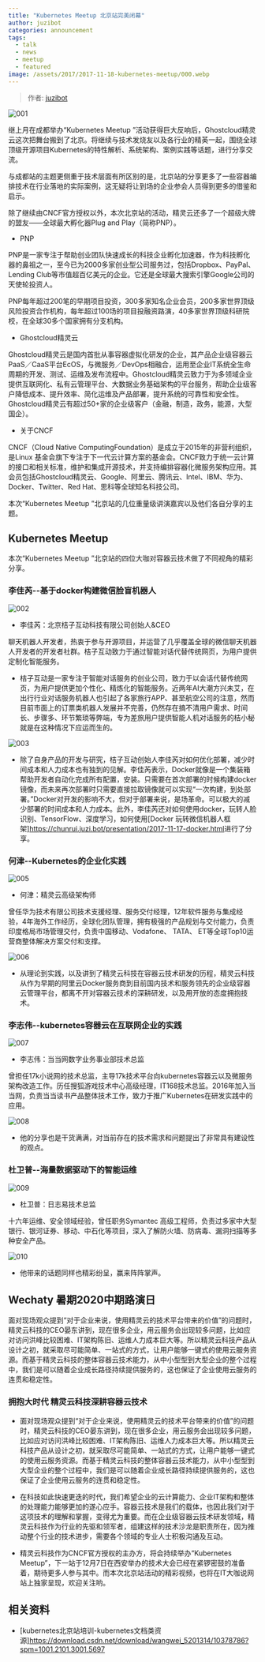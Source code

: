 ```yaml
---
title: "Kubernetes Meetup 北京站完美闭幕"
author: juzibot
categories: announcement
tags:
  - talk
  - news
  - meetup
  - featured
image: /assets/2017/2017-11-18-kubernetes-meetup/000.webp
---
```


> 作者: [juzibot](https://github.com/juzibot/)

![001](/assets/2017/2017-11-18-kubernetes-meetup/001.webp)

继上月在成都举办“Kubernetes Meetup ”活动获得巨大反响后，Ghostcloud精灵云这次把舞台搬到了北京。将继续与技术发烧友以及各行业的精英一起，围绕全球顶级开源项目Kubernetes的特性解析、系统架构、案例实践等话题，进行分享交流。

与成都站的主题更侧重于技术层面有所区别的是，北京站的分享更多了一些容器编排技术在行业落地的实际案例，这无疑将让到场的企业参会人员得到更多的借鉴和启示。

除了继续由CNCF官方授权以外，本次北京站的活动，精灵云还多了一个超级大牌的盟友——全球最大孵化器Plug and Play（简称PNP）。

- PNP

PNP是一家专注于帮助创业团队快速成长的科技企业孵化加速器，作为科技孵化器的鼻祖之一，至今已为2000多家创业型公司服务过，包括Dropbox、PayPal、Lending Club等市值超百亿美元的企业。它还是全球最大搜索引擎Google公司的天使轮投资人。

PNP每年超过200笔的早期项目投资，300多家知名企业会员，200多家世界顶级风险投资合作机构，每年超过100场的项目投融资路演，40多家世界顶级科研院校，在全球30多个国家拥有分支机构。

- Ghostcloud精灵云

Ghostcloud精灵云是国内首批从事容器虚拟化研发的企业，其产品企业级容器云PaaS／CaaS平台EcOS，与微服务／DevOps相融合，运用至企业IT系统全生命周期的开发、测试、运维及发布流程中。Ghostcloud精灵云致力于为多领域企业提供互联网化、私有云管理平台、大数据业务基础架构的平台服务，帮助企业级客户降低成本、提升效率、简化运维及产品部署，提升系统的可靠性和安全性。Ghostcloud精灵云有超过50+家的企业级客户（金融，制造，政务，能源，大型国企）。

- 关于CNCF

CNCF（Cloud Native ComputingFoundation）是成立于2015年的非营利组织，是Linux 基金会旗下专注于下一代云计算方案的基金会。CNCF致力于统一云计算的接口和相关标准，维护和集成开源技术，并支持编排容器化微服务架构应用。其会员包括Ghostcloud精灵云、Google、阿里云、腾讯云、Intel、IBM、华为、Docker、Twitter、Red Hat、思科等全球知名科技公司。

本次“Kubernetes Meetup ”北京站的几位重量级讲演嘉宾以及他们各自分享的主题。

## Kubernetes Meetup

本次“Kubernetes Meetup ”北京站的四位大咖对容器云技术做了不同视角的精彩分享。

### 李佳芮--基于docker构建微信脸盲机器人

![002](/assets/2017/2017-11-18-kubernetes-meetup/002.webp)

- 李佳芮：北京桔子互动科技有限公司创始人&CEO

聊天机器人开发者，热衷于参与开源项目，并运营了几乎覆盖全球的微信聊天机器人开发者的开发者社群。桔子互动致力于通过智能对话代替传统网页，为用户提供定制化智能服务。

- 桔子互动是一家专注于智能对话服务的创业公司，致力于以会话代替传统网页，为用户提供更加个性化、精炼化的智能服务。近两年AI大潮方兴未艾，在出行行业对话服务机器人也引起了各家旅行APP、甚至航空公司的注意，然而目前市面上的订票类机器人发展并不完善，仍然存在搞不清用户需求、时间长、步骤多、环节繁琐等弊端，专为差旅用户提供智能人机对话服务的桔小秘就是在这种情况下应运而生的。

![003](/assets/2017/2017-11-18-kubernetes-meetup/003.webp)

- 除了自身产品的开发与研究，桔子互动创始人李佳芮对如何优化部署，减少时间成本和人力成本也有独到的见解。李佳芮表示，Docker就像是一个集装箱帮助开发者自动化完成所有配置，安装。只需要在首次部署的时候构建docker 镜像，而未来再次部署时只需要直接拉取镜像就可以实现“一次构建，到处部署。”Docker对开发的影响不大，但对于部署来说，是场革命。可以极大的减少部署的时间成本和人力成本。此外，李佳芮还对如何使用docker，玩转人脸识别、TensorFlow、深度学习，如何使用[Docker 玩转微信机器人框架]<https://chunrui.juzi.bot/presentation/2017-11-17-docker.html>进行了分享。

### 何津--Kubernetes的企业化实践

![005](/assets/2017/2017-11-18-kubernetes-meetup/005.webp)

- 何津：精灵云高级架构师

曾任华为技术有限公司技术支援经理、服务交付经理，12年软件服务与集成经验，4年海外工作经历，全球化团队管理，拥有极强的产品规划与交付能力，负责印度格局市场管理交付，负责中国移动、Vodafone、 TATA、 ET等全球Top10运营商整体解决方案交付和支撑。

![006](/assets/2017/2017-11-18-kubernetes-meetup/006.webp)

- 从理论到实践，以及讲到了精灵云科技在容器云技术研发的历程，精灵云科技从作为早期的阿里云Docker服务商到目前国内技术和服务领先的企业级容器云管理平台，都离不开对容器云技术的深耕研发，以及用开放的态度拥抱技术。

### 李志伟--kubernetes容器云在互联网企业的实践

![007](/assets/2017/2017-11-18-kubernetes-meetup/007.webp)

- 李志伟：当当网数字业务事业部技术总监

曾担任17k小说网的技术总监，主导17k技术平台向kubernetes容器云以及微服务架构改造工作。历任搜狐游戏技术中心高级经理，IT168技术总监。2016年加入当当网，负责当当读书产品整体技术工作，致力于推广Kubernetes在研发实践中的应用。

![008](/assets/2017/2017-11-18-kubernetes-meetup/008.webp)

- 他的分享也是干货满满，对当前存在的技术需求和问题提出了非常具有建设性的观点。

### 杜卫普--海量数据驱动下的智能运维

![009](/assets/2017/2017-11-18-kubernetes-meetup/009.webp)

- 杜卫普：日志易技术总监

十六年运维、安全领域经验，曾任职务Symantec 高级工程师，负责过多家中大型银行、银河证券、移动、中石化等项目，深入了解防火墙、防病毒、漏洞扫描等多种安全产品。

![010](/assets/2017/2017-11-18-kubernetes-meetup/010.webp)

- 他带来的话题同样也精彩纷呈，赢来阵阵掌声。

## Wechaty 暑期2020中期路演日

面对现场观众提到“对于企业来说，使用精灵云的技术平台带来的价值”的问题时，精灵云科技的CEO晏东讲到，现在很多企业，用云服务会出现较多问题，比如应对访问洪峰比较困难、IT架构陈旧、运维人力成本巨大等。所以精灵云科技产品从设计之初，就采取尽可能简单、一站式的方式，让用户能够一键式的使用云服务资源。而基于精灵云科技的整体容器云技术能力，从中小型型到大型企业的整个过程中，我们是可以随着企业成长路径持续提供服务的，这也保证了企业使用云服务的连贯和稳定性。

### 拥抱大时代 精灵云科技深耕容器云技术

- 面对现场观众提到“对于企业来说，使用精灵云的技术平台带来的价值”的问题时，精灵云科技的CEO晏东讲到，现在很多企业，用云服务会出现较多问题，比如应对访问洪峰比较困难、IT架构陈旧、运维人力成本巨大等。所以精灵云科技产品从设计之初，就采取尽可能简单、一站式的方式，让用户能够一键式的使用云服务资源。而基于精灵云科技的整体容器云技术能力，从中小型型到大型企业的整个过程中，我们是可以随着企业成长路径持续提供服务的，这也保证了企业使用云服务的连贯和稳定性。

- 在科技如此快速更迭的时代，我们希望企业的云计算能力、企业IT架构和整体的处理能力能够更加的遂心应手。容器云技术是我们的载体，也因此我们对于这项技术的理解和掌握，变得尤为重要。而在企业级容器云技术研发领域，精灵云科技作为行业的先驱和领军者，组建这样的技术沙龙是职责所在，因为推动整个行业的技术进步，需要各个领域的专业人士积极沟通及互动。

- 精灵云科技作为CNCF官方授权的主办方，将会持续举办“Kubernetes Meetup”，下一站于12月7日在西安举办的技术大会已经在紧锣密鼓的准备着，期待更多人参与其中。而本次北京站活动的精彩视频，也将在IT大咖说网站上独家呈现，欢迎关注哟。

## 相关资料

- [kubernetes北京站培训-kubernetes文档类资源]<https://download.csdn.net/download/wangwei_5201314/10378786?spm=1001.2101.3001.5697>
